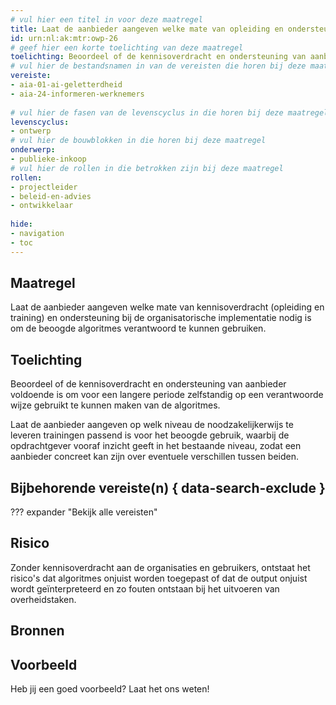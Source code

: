 ```yaml
---
# vul hier een titel in voor deze maatregel
title: Laat de aanbieder aangeven welke mate van opleiding en ondersteuning bij de implementatie nodig is om de beoogde algoritmes verantwoord te gebruiken.  
id: urn:nl:ak:mtr:owp-26
# geef hier een korte toelichting van deze maatregel
toelichting: Beoordeel of de kennisoverdracht en ondersteuning van aanbieder voldoende is om voor een langere periode zelfstandig op een verantwoorde wijze gebruikt te kunnen maken van de algoritmes. 
# vul hier de bestandsnamen in van de vereisten die horen bij deze maatregel
vereiste:
- aia-01-ai-geletterdheid
- aia-24-informeren-werknemers
  
# vul hier de fasen van de levenscyclus in die horen bij deze maatregel
levenscyclus:
- ontwerp
# vul hier de bouwblokken in die horen bij deze maatregel
onderwerp:
- publieke-inkoop
# vul hier de rollen in die betrokken zijn bij deze maatregel
rollen:
- projectleider
- beleid-en-advies
- ontwikkelaar
  
hide:
- navigation
- toc
---
```


<!-- tags -->
## Maatregel

Laat de aanbieder aangeven welke mate van kennisoverdracht (opleiding en training) en ondersteuning bij de organisatorische implementatie nodig is om de beoogde algoritmes verantwoord te kunnen gebruiken. 

## Toelichting
Beoordeel of de kennisoverdracht en ondersteuning van aanbieder voldoende is om voor een langere periode zelfstandig op een verantwoorde wijze gebruikt te kunnen maken van de algoritmes.

Laat de aanbieder aangeven op welk niveau de noodzakelijkerwijs te leveren trainingen passend is voor het beoogde gebruik, waarbij de opdrachtgever vooraf inzicht geeft in het bestaande niveau, zodat een aanbieder concreet kan zijn over eventuele verschillen tussen beiden.

## Bijbehorende vereiste(n) { data-search-exclude }
??? expander "Bekijk alle vereisten"
    <!-- list_vereisten_on_maatregelen_page -->

## Risico 
<!-- vul hier het specifieke risico in dat kan worden gemitigeerd met behulp van deze maatregel -->
Zonder kennisoverdracht aan de organisaties en gebruikers, ontstaat het risico's dat algoritmes onjuist worden toegepast of dat de output onjuist wordt geïnterpreteerd en zo fouten ontstaan bij het uitvoeren van overheidstaken.

## Bronnen

## Voorbeeld

Heb jij een goed voorbeeld? Laat het ons weten!

